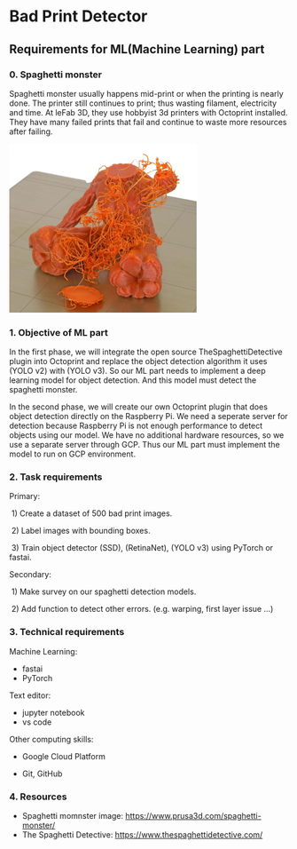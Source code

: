# Bad Print Detector

## Requirements for ML(Machine Learning) part



### 0. Spaghetti monster

 Spaghetti monster usually happens mid-print or when the printing is nearly done. The printer still continues to print; thus wasting filament, electricity and time. At leFab 3D, they use hobbyist 3d printers with Octoprint installed. They have many failed prints that fail and continue to waste more resources after failing.

<img src="./img/spaghetti.jpg" alt="spaghetti" style="zoom:33%;" />



### 1. Objective of ML part

 In the first phase, we will integrate the open source TheSpaghettiDetective plugin into Octoprint and replace the object detection algorithm it uses (YOLO v2) with (YOLO v3). So our ML part needs to  implement a deep learning model for object detection. And this model must detect the spaghetti monster.

 In the second  phase, we will create our own Octoprint plugin that does object detection directly on the Raspberry Pi.  We need a seperate server for detection because Raspberry Pi is not enough performance to detect objects using our model. We have no additional hardware resources, so we use a separate server through GCP. Thus our ML part must implement the model to run on GCP environment.



### 2. Task requirements

Primary:

​	1)  Create a dataset of 500 bad print images.

​	2)  Label images with bounding boxes.

​	3)  Train object detector (SSD), (RetinaNet), (YOLO v3) using PyTorch or fastai.

Secondary:

​	1)  Make survey on our spaghetti detection models.  

​	2)  Add function to detect other errors. (e.g. warping, first layer issue ...) 



### 3. Technical requirements

Machine Learning:

 - fastai
 - PyTorch

Text editor:

 - jupyter notebook
 - vs code

Other computing skills:

- Google Cloud Platform

- Git, GitHub

  

### 4. Resources

- Spaghetti momnster image: https://www.prusa3d.com/spaghetti-monster/
- The Spaghetti Detective: https://www.thespaghettidetective.com/ 